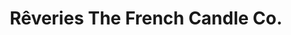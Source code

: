 ---
title: "Rêveries The French Candle Co."
url: /boussac/reveries-the-french-candle-co/
shop: bougies
---
